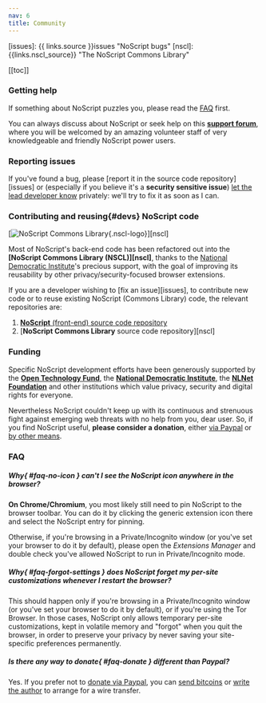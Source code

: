 ```yaml
---
nav: 6
title: Community
---
```


[issues]: {{ links.source }}issues "NoScript bugs"
[nscl]: {{links.nscl_source}} "The NoScript Commons Library"

[[toc]]

### Getting help

If something about NoScript puzzles you, please read the [FAQ](#faq) first.

You can always discuss about NoScript or seek help on this __[support forum](https://noscript.net/forum)__, where you will be welcomed by an amazing volunteer staff of very knowledgeable and friendly NoScript power users.

### Reporting issues

If you've found a bug, please [report it in the source code repository][issues] or (especially if you believe it's a __security sensitive issue__) [let the lead developer know](https://maone.net) privately: we'll try to fix it as soon as I can.

### __Contributing and reusing__{#devs} NoScript code

[![NoScript Commons Library](https://noscript.net/common-library/nscl-logo.png){.nscl-logo}][nscl]

Most of NoScript's back-end code has been refactored out into the __[NoScript Commons Library (NSCL)][nscl]__, thanks to the [National Democratic Institute](https://www.ndi.org/)'s precious support, with the goal of improving its reusability by other privacy/security-focused browser extensions.

If you are a developer wishing to [fix an issue][issues], to contribute new code or to reuse existing NoScript (Commons Library) code, the relevant repositories are:

1. [__NoScript__ (front-end) source code repository]({{links.source}})
2. [__NoScript Commons Library__ source code repository][nscl]

### Funding

Specific  NoScript development efforts have been generously supported by the [__Open Technology Fund__](https://opentech.fund), the [__National Democratic Institute__](https://www.ndi.org/), the [__NLNet Foundation__](https://nlnet.nl/) and other institutions which value privacy, security and digital rights for everyone.

Nevertheless NoScript couldn't keep up with its continuous and strenuous fight against emerging web threats with no help from you, dear user. So, if you find NoScript useful, __please consider a donation__, either [via Paypal](https://noscript.net/donate) or [by other means](#faq-donate).

### FAQ

##### __Why__{ #faq-no-icon } can't I see the NoScript icon anywhere in the browser?

__On Chrome/Chromium__, you most likely still need to pin NoScript to the browser toolbar. You can do it by clicking the generic extension icon there and select the NoScript entry for pinning.

Otherwise, if you're browsing in a Private/Incognito window (or you've set your browser to do it by default), please open the _Extensions Manager_ and double check you've allowed NoScript to run in Private/Incognito mode.

##### __Why__{ #faq-forgot-settings } does NoScript forget my per-site customizations whenever I restart the browser?

This should happen only if you're browsing in a Private/Incognito window (or you've set your browser to do it by default), or if you're using the Tor Browser. In those cases, NoScript only allows temporary per-site customizations, kept in volatile memory and "forgot" when you quit the browser, in order to preserve your privacy by never saving your site-specific preferences permanently.

##### Is there any way to __donate__{ #faq-donate } different than Paypal?

Yes. If you prefer not to [donate via Paypal](https://noscript.net/donate), you can [send bitcoins](bitcoin:1Kupnx5isBdAJ5ki2BEVF6sBuYmkYigWPU) or [write the author](https://maone.net) to arrange for a wire transfer.